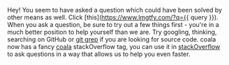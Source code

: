 Hey! You seem to have asked a question which could have been solved by other means as well. Click [this](https://www.lmgtfy.com/?q={{ query }}). When you ask a question, be sure to try out a few things first - you're in a much better position to help yourself than we are. Try googling, thinking, searching on GitHub or [git grep](https://git-scm.com/docs/git-grep) if you are looking for source code. coala now has a fancy [coala](https://stackoverflow.com/questions/tagged/coala) stackOverflow tag, you can use it in [stackOverflow](http://stackoverflow.com/help/how-to-ask) to ask questions in a way that allows us to help you even faster.
